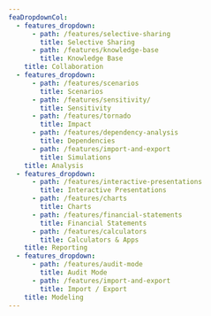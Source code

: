 ```yaml
---
feaDropdownCol:
  - features_dropdown:
      - path: /features/selective-sharing
        title: Selective Sharing
      - path: /features/knowledge-base
        title: Knowledge Base
    title: Collaboration
  - features_dropdown:
      - path: /features/scenarios
        title: Scenarios
      - path: /features/sensitivity/
        title: Sensitivity
      - path: /features/tornado
        title: Impact
      - path: /features/dependency-analysis
        title: Dependencies
      - path: /features/import-and-export
        title: Simulations
    title: Analysis
  - features_dropdown:
      - path: /features/interactive-presentations
        title: Interactive Presentations
      - path: /features/charts
        title: Charts
      - path: /features/financial-statements
        title: Financial Statements
      - path: /features/calculators
        title: Calculators & Apps
    title: Reporting
  - features_dropdown:
      - path: /features/audit-mode
        title: Audit Mode
      - path: /features/import-and-export
        title: Import / Export
    title: Modeling
---
```


